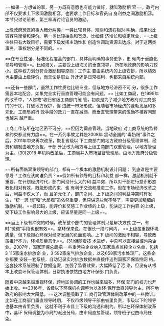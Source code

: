 ==如果一方想做的事，另一方既有意愿也有能力做好，就叫激励相 容==。政府内部不仅要求上下级间激励相容，也要求工作目标和官员自 身利益之间激励相容。本节只讨论前者，第三章再讨论官员的激励。 

上级政府想做的事大概分两类，一类比较具体，规则和流程相对 明确，成果也比较容易衡量和评价。另一类比较抽象和宽泛，比如经 济增长和稳定就业，==上级往往只有大致目标，需要下级发挥主动性和 创造性调动资源去达成。对于这两类事务，事权划分是不同的。==

==在专业性强、标准化程度高的部门，具体而明确的事务更多，更 倾向于垂直化领导和管理==。比如海关，主要受上级海关的垂直领导， 所在地政府的影响力较小。这种权力划分符合激励相容原则：工作主 要由系统内的上级安排，所以绩效也主要由上级评价，而无论是职业 升迁还是日常福利，也都来自系统内部。

==还有一些部门，虽然工作性质也比较专业，但与地方经济密不可 分，很多工作需要本地配合，如果完全实行垂直管理可能会有问题。== 比如工商局，在1999年的改革中，“人财物”收归省级工商部门统 管，初衷是为了减少地方政府对工商部门的干扰，打破地方保护，促 进统一市场形成。但随着市场经济的蓬勃发展和多元化，工商局的行 政手段的效力一直在减弱，而垂直管理带来的激励不相容问题也越来 越严重。

工商工作与所在地区密不可分，==但因为垂直管理，当地政府 对工商系统的监督和约束都没有力度==。在一系列事故尤其是2008年 震动全国的“毒奶粉”事件之后，2011年中央再次改革，恢复省级以 下工商部门的地方政府分级管理体制，经费和编制由地方负担，干部 升迁改为地方与上级工商部门双重管理，以地方管理为主。(30)2018 年机构改革后，工商局并入市场监督管理局，由地方政府分级管理。

==所有面临双重领导的部门，都有一个根本的激励机制设计问题： 到底谁是主要领导？工作应该向谁负责？==假如所有领导的目标和利益 都一样，激励机制就不重要。在计划经济时代，部门间没什么大的利 益冲突，所以对干部进行意识形态教化相对有效，既能形成约束，也 有利于交流和推进工作。但在市场经济改革之后，利益不仅大了，而 且多元化了，部门之间、上下级之间的利益冲突时有发生，“统一思 想”和“大局观”虽依然重要，但只讲这些就不够了，需要更加精细的 激励机制。==最起码，能评价和奖惩工作业绩的上级，能决定工作内容 的上级，受下级工作影响最大的上级，应该尽量是同一上级==。


==当上下级有冲突的时候，改革整个部门的管理体制只是解决方式 之一，有时“微调”手段也很有效==。拿环保来说，在很长一段时间内， ==上级虽重视环境质量，但下级担心环保对经济发展的负面影响。上下 级间的激励不相容，导致政策推行不力，环境质量恶化==。(31)但随着技 术进步，中央可以直接监控污染企业。2007年，国家环保总局把一 些重污染企业纳入国家重点监控企业名单，包括3 115家废水排放企 业，3 592家废气排放企业，以及658家污水处理厂。这些企业都要 安装一套系统，自动记录实时排放数据并直接传送到国家环保监控网 络。这套技术系统限制了数据造假，加强了监管效果，大幅降低了污 染，但没有从根本上改变环保管理体制，日常执法依然由地方环保部 门负责。

随着中央越来越重视环保，跨地区协调的工作也越来越多，环保 部门的权力也开始上收。==2016年，省级以下环保机构调整为以省环 保厅垂直领导为主，所在地政府的影响大大降低。==这次调整吸取了工 商行政管理体制改革中的一些教训。比如在工商部门垂直领导时期， 不仅市级领导干部由省里负责，市级以下的领导也基本由省里负责， 这就不利于市县上下级的沟通和制约。所以在环保体制改革中，县环 保局调整为市局的派出分局，由市局直接管理，领导班子也由市局任 免。